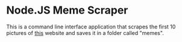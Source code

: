 # Node.JS Meme Scraper

This is a command line interface application that scrapes the first 10 pictures of [this](memegen-link-examples-upleveled.netlify.app) website and saves it in a folder called "memes".
